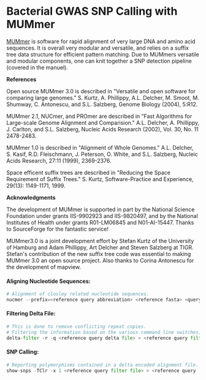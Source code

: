 
# Bacterial GWAS SNP Calling with MUMmer

[MUMmer](http://mummer.sourceforge.net/manual/#introduction) is software for rapid alignment of very large DNA and amino acid sequences. It is overall very modular and versatile, and relies on a suffix tree data structure for efficient pattern matching. Due to MUMmers versatile and modular components, one can knit together a SNP detection pipeline (covered in the manuel).

**References**

Open source MUMmer 3.0 is described in "Versatile and open software for comparing large genomes." S. Kurtz, A. Phillippy, A.L. Delcher, M. Smoot, M. Shumway, C. Antonescu, and S.L. Salzberg, Genome Biology (2004), 5:R12.

MUMmer 2.1, NUCmer, and PROmer are described in "Fast Algorithms for Large-scale Genome Alignment and Comparision." A.L. Delcher, A. Phillippy, J. Carlton, and S.L. Salzberg, Nucleic Acids Research (2002), Vol. 30, No. 11 2478-2483.

MUMmer 1.0 is described in "Alignment of Whole Genomes." A.L. Delcher, S. Kasif, R.D. Fleischmann, J. Peterson, O. White, and S.L. Salzberg, Nucleic Acids Research, 27:11 (1999), 2369-2376.

Space efficent suffix trees are described in "Reducing the Space Requirement of Suffix Trees." S. Kurtz, Software-Practice and Experience, 29(13): 1149-1171, 1999.

**Acknowledgments**

The development of MUMmer is supported in part by the National Science Foundation under grants IIS-9902923 and IIS-9820497, and by the National Institutes of Health under grants R01-LM06845 and N01-AI-15447.
Thanks to SourceForge for the fantastic service!

MUMmer3.0 is a joint development effort by Stefan Kurtz of the University of Hamburg and Adam Phillippy, Art Delcher and Steven Salzberg at TIGR. Stefan's contribution of the new suffix tree code was essential to making MUMmer 3.0 an open source project. Also thanks to Corina Antonescu for the development of mapview.

#### Aligning Nucleotide Sequences:


```python
# Alignment of closley related nucleotide sequences.
nucmer --prefix=<reference query abbreviation> <reference fasta> <query fasta>
```

#### Filtering Delta File:


```python
# This is done to remove conflicting repeat copies.
# Filtering the information based on the various command line switches, outputting only the desired alignments to stdout
delta-filter -r -q <reference query delta file> > <reference query filter file>
```

#### SNP Calling:


```python
# Reporting polymorphisms contained in a delta encoded alignment file.
show-snps -TClr -x 1 <reference query filter file> > <reference query .snps>
```
